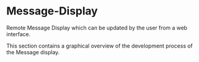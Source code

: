 # Message-Display
Remote Message Display which can be updated by the user from a web interface.

This section contains a graphical overview of the development process of the Message display.




